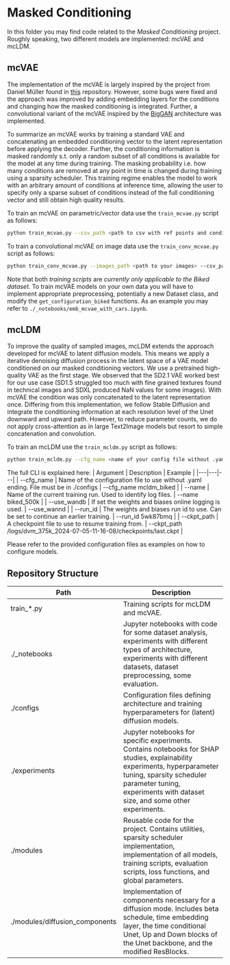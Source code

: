 # Masked Conditioning
In this folder you may find code related to the *Masked Conditioning* project. Roughly speaking, two different models are implemented: mcVAE and mcLDM.

## mcVAE
The implementation of the mcVAE is largely inspired by the project from Daniel Müller found in [this](https://atc-github.azure.cloud.bmw/NewTech/bLa_VAE_Daniel_Mueller) repository. However, some bugs were fixed and the approach was improved by adding embedding layers for the conditions and changing how the masked conditioning is integrated. Further, a convolutional variant of the mcVAE inspired by the [BigGAN](https://github.com/ajbrock/BigGAN-PyTorch) architecture was implemented.

To summarize an mcVAE works by training a standard VAE and concatenating an embedded conditioning vector to the latent representation before applying the decoder. Further, the conditioning information is masked randomly s.t. only a random subset of all conditions is available for the model at any time during training. The masking probability i.e. how many conditions are removed at any point in time is changed during training using a sparsity scheduler. This training regime enables the model to work with an arbitrary amount of conditions at inference time, allowing the user to specify only a sparse subset of conditions instead of the full conditioning vector and still obtain high quality results.

To train an mcVAE on parametric/vector data use the `train_mcvae.py` script as follows:
```bash
python train_mcvae.py --csv_path <path to csv with ref points and conditions> --name <name of your training run>
```

To train a convolutional mcVAE on image data use the `train_conv_mcvae.py` script as follows:
```bash
python train_conv_mcvae.py --images_path <path to your images> --csv_path <path to csv with conditions> --name <name of your training run>
```

Note that both *training scripts* are *currently only applicable to the Biked dataset*. To train mcVAE models on your own data you will have to implement appropriate preprocessing, potentially a new Dataset class, and modify the `get_configuration_biked` functions. As an example you may refer to `./_notebooks/emb_mcvae_with_cars.ipynb`.

## mcLDM
To improve the quality of sampled images, mcLDM extends the approach developed for mcVAE to latent diffusion models. This means we apply a iterative denoising diffusion process in the latent space of a VAE model conditioned on our masked conditioning vectors. We use a pretrained high-quality VAE as the first stage. We observed that the SD2.1 VAE worked best for our use case (SD1.5 struggled too much with fine grained textures found in technical images and SDXL produced NaN values for some images). With mcVAE the condition was only concatenated to the latent representation once. Differing from this implementation, we follow Stable Diffusion and integrate the conditioning information at each resolution level of the Unet downward and upward path. However, to reduce parameter counts, we do not apply cross-attention as in large Text2Image models but resort to simple concatenation and convolution.

To train an mcLDM use the `train_mcldm.py` script as follows:
```bash
python train_mcldm.py --cfg_name <name of your config file without .yaml>
```

The full CLI is explained here:
| Argument | Description | Example |
|---|---|---|
| --cfg_name | Name of the configuration file to use without .yaml ending. File must be in ./configs | --cfg_name mcldm_biked |
| --name | Name of the current training run. Used to identify log files. | --name biked_500k |
| --use_wandb | If set the weights and biases online logging is used. | --use_wannd |
| --run_id | The weights and biases run id to use. Can be set to continue an earlier training. | --run_id 5wk87bmq |
| --ckpt_path | A checkpoint file to use to resume training from. | --ckpt_path /logs/dvm_375k_2024-07-05-11-16-08/checkpoints/last.ckpt |

Please refer to the provided configuration files as examples on how to configure models.

## Repository Structure
| Path | Description |
|---|---|
| train_*.py | Training scripts for mcLDM and mcVAE. |
| ./_notebooks | Jupyter notebooks with code for some dataset analysis, experiments with different types of architecture, experiments with different datasets, dataset preprocessing, some evaluation. |
| ./configs | Configuration files defining architecture and training hyperparameters for (latent) diffusion models. |
| ./experiments | Jupyter notebooks for specific experiments. Contains notebooks for SHAP studies, explainability experiments, hyperparameter tuning, sparsity scheduler parameter tuning, experiments with dataset size, and some other experiments. |
| ./modules | Reusable code for the project. Contains utilities, sparsity scheduler implementation, implementation of all models, training scripts, evaluation scripts, loss functions, and global parameters. |
| ./modules/diffusion_components | Implementation of components necessary for a diffusion mode. Includes beta schedule, time embedding layer, the time conditional Unet, Up and Down blocks of the Unet backbone, and the modified ResBlocks. |
